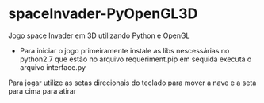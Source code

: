 # spaceInvader-PyOpenGL3D
Jogo space Invader em 3D utilizando Python e OpenGL

- Para iniciar o jogo primeiramente instale as libs nescessárias no python2.7 que estão no arquivo requeriment.pip em sequida executa o arquivo interface.py


Para jogar utilize as setas direcionais do teclado para mover a nave e a seta para cima para atirar
